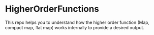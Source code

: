 # HigherOrderFunctions

This repo helps you to understand how the higher order function (Map, compact map, flat map) works internally to provide a desired output.
